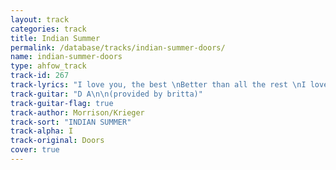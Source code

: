 ```yaml
---
layout: track
categories: track
title: Indian Summer
permalink: /database/tracks/indian-summer-doors/
name: indian-summer-doors
type: ahfow_track
track-id: 267
track-lyrics: "I love you, the best \nBetter than all the rest \nI love you, the best \nBetter than all the rest \nThat I meet in the summer \nIndian summer \nThat I meet in the summer \nIndian summer \nI love you, the best \nBetter than all the rest"
track-guitar: "D A\n\n(provided by britta)"
track-guitar-flag: true
track-author: Morrison/Krieger
track-sort: "INDIAN SUMMER"
track-alpha: I
track-original: Doors
cover: true
---
```

